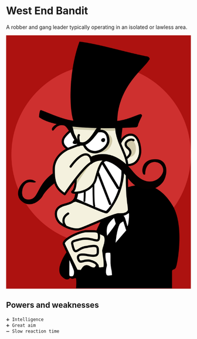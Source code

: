 # West End Bandit

A robber and gang leader typically operating in an isolated or lawless area.

![West End Bandit](../pictures/west_end_bandit.png)

## Powers and weaknesses

    ➕ Intelligence
    ➕ Great aim
    ➖ Slow reaction time